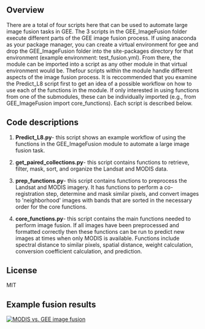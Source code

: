 ## Overview
There are a total of four scripts here that can be used to automate large image fusion tasks in GEE. The 3 scripts in the GEE_ImageFusion folder execute different parts of the GEE image fusion process. If using anaconda as your package manager, you can create a virtual environment for gee and drop the GEE_ImageFusion folder into the site-packages directory for that environment (example environment: test_fusion.yml). From there, the module can be imported into a script as any other module in that virtual environment would be. Thefour scripts within the module handle different aspects of the image fusion process. It is reccommended that you examine the Predict_L8 script first to get an idea of a possible workflow on how to use each of the functions in the module. If only interested in using functions from one of the submodules, these can be individually imported (e.g., from GEE_ImageFusion import core_functions). Each script is described below. 

## Code descriptions
1. **Predict_L8.py**- this script shows an example workflow of using the functions in the GEE_ImageFusion module to automate a large image fusion task.

2. **get_paired_collections.py**- this script contains functions to retrieve, filter, mask, sort, and organize the Landsat and MODIS data.

3. **prep_functions.py**- this script contains functions to preprocess the Landsat and MODIS imagery. It has functions to perform a co-registration step, determine and mask similar pixels, and convert images to 'neighborhood' images with bands that are sorted in the necessary order for the core functions.

4. **core_functions.py**- this script contains the main functions needed to perform image fusion. If all images have been preprocessed and formatted correctly then these functions can be run to predict new images at times when only MODIS is available. Functions include spectral distance to similar pixels, spatial distance, weight calculation, conversion coefficient calculation, and prediction.

## License
MIT

## Example fusion results
[![MODIS vs. GEE image fusion](https://www.youtube.com/watch?v=v9F71tuqozY/0.jpg)](https://www.youtube.com/watch?v=v9F71tuqozY) 
